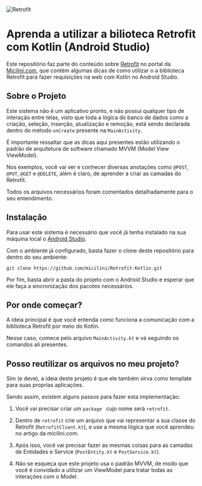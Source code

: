 ![Retrofit](https://micilini.com/assets/img/android/retrofit-android-micilini.png)

# Aprenda a utilizar a bilioteca Retrofit com Kotlin (Android Studio)

Este repositório faz parte do conteúdo sobre [Retrofit](https://micilini.com/conteudos/android/retrofit) no portal da [Micilini.com](https://micilini.com), que contém algumas dicas de como utilizar o a biblioteca Retrofit para fazer requisições na web com Kotlin no Android Studio.

## Sobre o Projeto

Este sistema não é um aplicativo pronto, e não possui qualquer tipo de interação entre telas, visto que toda a lógica do banco de dados como a criação, seleção, inserção, atualização e remoção, está sendo declarada dentro do método ```onCreate``` presente na ```MainActivity```.

É importante ressaltar que as dicas aqui presentes estão utilizando o padrão de arquitetura de software chamado MVVM (Model View ViewModel).

Nos exemplos, você vai ver e conhecer diversas anotações como ```@POST```, ```@PUT```, ```@GET``` e ```@DELETE```, além é claro, de aprender a criar as camadas do Retrofit.

Todos os arquivos necessários foram comentados detalhadamente para o seu entendimento.

## Instalação 

Para usar este sistema é necessário que você já tenha instalado na sua máquina local o [Android Studio](https://developer.android.com/studio).

Com o ambiente já configurado, basta fazer o clone deste repositório para dentro do seu ambiente:

```git clone https://github.com/micilini/Retrofit-Kotlin.git```

Por fim, basta abrir a pasta do projeto com o Android Studio e esperar que ele faça a sincronização dos pacotes necessários.

## Por onde começar?

A ideia principal é que você entenda como funciona a comunicação com a biblioteca Retrofit por meio do Kotlin.

Nesse caso, comece pelo arquivo ```MainActivity.kt``` e vá seguindo os comandos ali presentes.

## Posso reutilizar os arquivos no meu projeto?

Sim (e deve), a ideia deste projeto é que ele também sirva como template para suas proprias aplicações.

Sendo assim, existem alguns passos para fazer esta implementação:

1) Você vai precisar criar um  ```package ``` cujo nome será  ```retrofit```.

2) Dentro de ```retrofit``` crie um arquivo que vai representar a sua classe do Retrofit (```RetrofitClient.kt```), e use a mesma lógica que você aprendeu no artigo da micilini.com.

3) Após isso, você vai precisar fazer as mesmas coisas para as camadas de Entidades e Service (```PostEntity.kt``` e ```PostService.kt```).

4) Não se esqueça que este projeto usa o padrão MVVM, de modo que você é convidado a utilizar um ViewModel para tratar todas as interações com o Model.


